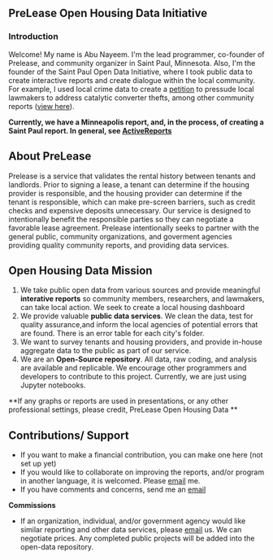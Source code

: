 ## PreLease Open Housing Data Initiative

### Introduction

Welcome! My name is Abu Nayeem. I'm the lead programmer, co-founder of Prelease, and community organizer in Saint Paul, Minnesota. Also, I'm the founder of the Saint Paul Open Data Initiative, where I took public data to create interactive reports and create dialogue within the local community. For example, I used local crime data to create a [petition](https://chng.it/xXpjKB8r) to pressude local lawmakers to address catalytic converter thefts, among other community reports ([view here](https://github.com/sustainabu/OpenData_Saint_Paul/blob/b5af2d28b4d845b5180f8e258cc1a75df200df91/ActiveReports.md)). 

**Currently, we have a Minneapolis report, and, in the process, of creating a Saint Paul report. In general, see [ActiveReports](https://github.com/PreLease/community-data-reports/blob/859c1769ed0877f465a0b38a6ce6f9a98e9c4999/ActiveReports.md)**

## About PreLease 

Prelease is a service that validates the rental history between tenants and landlords. Prior to signing a lease, a tenant can determine if the housing provider is responsible, and the housing provider can determine if the tenant is responsible, which can make pre-screen barriers, such as credit checks and expensive deposits unnecessary. Our service is designed to intentionally benefit the responsible parties so they can negotiate a favorable lease agreement. Prelease intentionally seeks to partner with the general public, community organizations, and goverment agencies providing quality community reports, and providing data services.


## Open Housing Data Mission

1) We take public open data from various sources and provide meaningful **interative reports** so community members, researchers, and  lawmakers, can take local action. We seek to create a local housing dashboard
2) We provide valuable **public data services**. We clean the data, test for quality assurance,and inform the local agencies of potential errors that are found. There is an error table for each city's folder. 
3) We want to survey tenants and housing providers, and provide in-house aggregate data to the public as part of our service.
4) We are an **Open-Source repository**. All data, raw coding, and analysis are available and replicable. We encourage other programmers and developers to contribute to this project. Currently, we are just using Jupyter notebooks.

**If any graphs or reports are used in presentations, or any other professional settings, please credit, PreLease Open Housing Data **

## Contributions/ Support
  - If you want to make a financial contribution, you can make one here (not set up yet)
  - If you would like to collaborate on improving the reports, and/or program in another language, it is welcomed. Please [email](mailto:anayeem1@gmail.com?Subject=Open-Data%20Contributer:) me.
  - If you have comments and concerns, send me an [email](mailto:anayeem1@gmail.com?Subject=Open-Data%20Comment:) 

**Commissions**
  - If an organization, individual, and/or government agency would like similar reporting and other data services, please [email](mailto:anayeem1@gmail.com?Subject=Open-Data%20Commission:) us. We can negotiate prices. Any completed public projects will be added into the open-data repository.  

